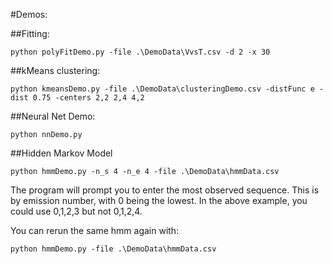 #Demos:

##Fitting:

```python polyFitDemo.py -file .\DemoData\VvsT.csv -d 2 -x 30```

##kMeans clustering:

```python kmeansDemo.py -file .\DemoData\clusteringDemo.csv -distFunc e -dist 0.75 -centers 2,2 2,4 4,2```

##Neural Net Demo:

```python nnDemo.py```

##Hidden Markov Model

```python hmmDemo.py -n_s 4 -n_e 4 -file .\DemoData\hmmData.csv```

The program will prompt you to enter the most observed sequence.  This is by emission number, with 0 being the lowest.  In the above example, you could use 0,1,2,3 but not 0,1,2,4.

You can rerun the same hmm again with:

```python hmmDemo.py -file .\DemoData\hmmData.csv```